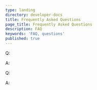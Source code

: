 ```yaml
---
type: landing
directory: developer-docs
title: Frequently Asked Questions
page_title: Frequently Asked Questions
description: FAQ
keywords: 'FAQ, questions'
published: true
---
```

Q:

A:

Q:

A: 

